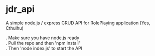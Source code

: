 # jdr_api
A simple node.js / express CRUD API for RolePlaying application (Yes, Cthulhu)
  
. Make sure you have node.js ready  
. Pull the repo and then 'npm install'  
. Then 'node index.js' to start the API
